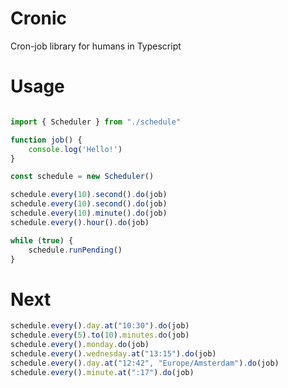 # Cronic

Cron-job library for humans in Typescript

# Usage

```typescript

import { Scheduler } from "./schedule"

function job() {
    console.log('Hello!')
}

const schedule = new Scheduler()

schedule.every(10).second().do(job)
schedule.every(10).second().do(job)
schedule.every(10).minute().do(job)
schedule.every().hour().do(job)

while (true) {
    schedule.runPending()
}
```

# Next

```typescript
schedule.every().day.at("10:30").do(job)
schedule.every(5).to(10).minutes.do(job)
schedule.every().monday.do(job)
schedule.every().wednesday.at("13:15").do(job)
schedule.every().day.at("12:42", "Europe/Amsterdam").do(job)
schedule.every().minute.at(":17").do(job)
```
